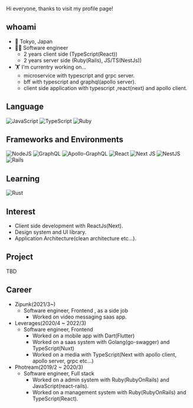 Hi everyone, thanks to visit my profile page!

## whoami
- 📍 Tokyo, Japan
- 👨‍💻 Software engineer
  - 2 years client side (TypeScript(React))
  - 2 years server side (Ruby(Rails), JS/TS(NestJs))
- 🏋️ I'm currentry working on...
  - microservice with typescript and grpc server.
  - bff with typescript and graphql(apollo server).
  - client side application with typescript ,react(next) and apollo client.

## Language
![JavaScript](https://img.shields.io/badge/javascript-%23323330.svg?style=for-the-badge&logo=javascript&logoColor=%23F7DF1E)
![TypeScript](https://img.shields.io/badge/typescript-%23007ACC.svg?style=for-the-badge&logo=typescript&logoColor=white)
![Ruby](https://img.shields.io/badge/ruby-%23CC342D.svg?style=for-the-badge&logo=ruby&logoColor=white)

## Frameworks and Environments
![NodeJS](https://img.shields.io/badge/node.js-6DA55F?style=for-the-badge&logo=node.js&logoColor=white)
![GraphQL](https://img.shields.io/badge/-GraphQL-E10098?style=for-the-badge&logo=graphql&logoColor=white)
![Apollo-GraphQL](https://img.shields.io/badge/-ApolloGraphQL-311C87?style=for-the-badge&logo=apollo-graphql)
![React](https://img.shields.io/badge/react-%2320232a.svg?style=for-the-badge&logo=react&logoColor=%2361DAFB)
![Next JS](https://img.shields.io/badge/Next-black?style=for-the-badge&logo=next.js&logoColor=white)
![NestJS](https://img.shields.io/badge/nestjs-%23E0234E.svg?style=for-the-badge&logo=nestjs&logoColor=white)
![Rails](https://img.shields.io/badge/rails-%23CC0000.svg?style=for-the-badge&logo=ruby-on-rails&logoColor=white)

## Learning
![Rust](https://img.shields.io/badge/rust-%23000000.svg?style=for-the-badge&logo=rust&logoColor=white)

## Interest
- Client side development with ReactJs(Next).
- Design system and UI library.
- Application Architecture(clean architecture etc...).

## Project
TBD

## Career
- Zipunk(2021/3~)
  - Software engineer, Frontend , as a side job
    - Worked on video messaging saas app.
- Leverages(2020/4 ~ 2022/3)
  - Software engineer, Frontend
    - Worked on a mobile app with Dart(Flutter)
    - Worked on a saas system with Golang(go-swagger) and TypeScript(Nuxt)
    - Worked on a media with TypeScript(Next with apollo client, apollo server, grpc etc...)
- Photream(2019/2 ~ 2020/3)
  - Software engineer, Full stack
    - Worked on a admin system with Ruby(RubyOnRails) and JavaScript(react-rails).
    - Worked on a management system with Ruby(RubyOnRails) and TypeScript(React).
